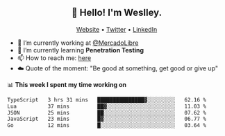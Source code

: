 <h2 align="center">👋 Hello! I'm Weslley.</h2>
<p align="center">
  <a href="http://weslleyneri.com.br">Website</a> •
  <a href="https://twitter.com/Weslley_Neri">Twitter</a> •
  <a href="https://www.linkedin.com/in/weslley-neri-3658908b">LinkedIn</a>
</p>


- 🔭 I’m currently working at [@MercadoLibre](https://github.com/mercadolibre)
- 🌱 I’m currently learning **Penetration Testing**
- 📫 How to reach me: [here](mailto:weslley39@gmail.com)
- ☁️ Quote of the moment: "Be good at something, get good or give up"

📊 **This week I spent my time working on**
<!--START_SECTION:waka-->

```txt
TypeScript   3 hrs 31 mins   ███████████████▓░░░░░░░░░   62.16 %
Lua          37 mins         ██▓░░░░░░░░░░░░░░░░░░░░░░   11.03 %
JSON         25 mins         ██░░░░░░░░░░░░░░░░░░░░░░░   07.62 %
JavaScript   23 mins         █▓░░░░░░░░░░░░░░░░░░░░░░░   06.77 %
Go           12 mins         █░░░░░░░░░░░░░░░░░░░░░░░░   03.64 %
```

<!--END_SECTION:waka-->

<!-- Inspired by https://github.com/gruselhaus/gruselhaus -->